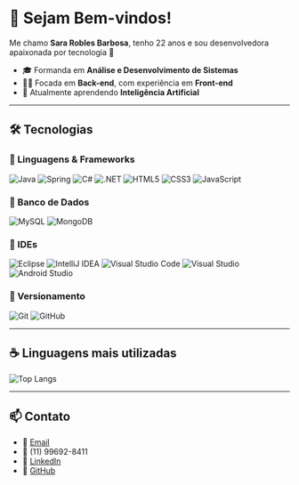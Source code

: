 # 👋 Sejam Bem-vindos! 

Me chamo **Sara Robles Barbosa**, tenho 22 anos e sou desenvolvedora apaixonada por tecnologia 🚀  

- 🎓 Formanda em **Análise e Desenvolvimento de Sistemas**  
- 👩‍💻 Focada em **Back-end**, com experiência em **Front-end**  
- 🤖 Atualmente aprendendo **Inteligência Artificial**  

---

## 🛠️ Tecnologias

### 🔹 Linguagens & Frameworks
![Java](https://img.shields.io/badge/Java-ED8B00?style=for-the-badge&logo=java&logoColor=white)
![Spring](https://img.shields.io/badge/Spring-6DB33F?style=for-the-badge&logo=spring&logoColor=white)
![C#](https://img.shields.io/badge/C%23-239120?style=for-the-badge&logo=c-sharp&logoColor=white)
![.NET](https://img.shields.io/badge/.NET-512BD4?style=for-the-badge&logo=dotnet&logoColor=white)
![HTML5](https://img.shields.io/badge/HTML5-E34F26?style=for-the-badge&logo=html5&logoColor=white)
![CSS3](https://img.shields.io/badge/CSS3-1572B6?style=for-the-badge&logo=css3&logoColor=white)
![JavaScript](https://img.shields.io/badge/JavaScript-F7DF1E?style=for-the-badge&logo=javascript&logoColor=black)

### 🔹 Banco de Dados
![MySQL](https://img.shields.io/badge/MySQL-005C84?style=for-the-badge&logo=mysql&logoColor=white)
![MongoDB](https://img.shields.io/badge/MongoDB-47A248?style=for-the-badge&logo=mongodb&logoColor=white)

### 🔹 IDEs
![Eclipse](https://img.shields.io/badge/Eclipse-2C2255?style=for-the-badge&logo=eclipse&logoColor=white)
![IntelliJ IDEA](https://img.shields.io/badge/IntelliJ_IDEA-000000?style=for-the-badge&logo=intellij-idea&logoColor=white)
![Visual Studio Code](https://img.shields.io/badge/VS%20Code-007ACC?style=for-the-badge&logo=visual-studio-code&logoColor=white)
![Visual Studio](https://img.shields.io/badge/Visual%20Studio-5C2D91?style=for-the-badge&logo=visual-studio&logoColor=white)
![Android Studio](https://img.shields.io/badge/Android%20Studio-3DDC84?style=for-the-badge&logo=android-studio&logoColor=white)

### 🔹 Versionamento
![Git](https://img.shields.io/badge/Git-F05032?style=for-the-badge&logo=git&logoColor=white)
![GitHub](https://img.shields.io/badge/GitHub-181717?style=for-the-badge&logo=github&logoColor=white)

---

## ☕ Linguagens mais utilizadas
![Top Langs](https://github-readme-stats.vercel.app/api/top-langs/?username=sara-robles&layout=compact&theme=radical)

---

## 📫 Contato
- 📧 [Email](mailto:sararoblesbarbosa2@gmail.com)  
- 📱 (11) 99692-8411  
- 💼 [LinkedIn](https://www.linkedin.com/in/seulinkedin)  
- 🐙 [GitHub](https://github.com/SEUUSUARIO)  
